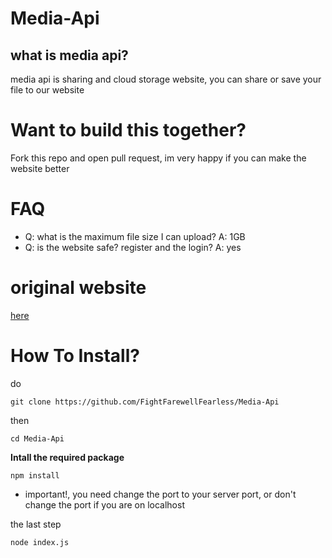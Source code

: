 # Media-Api
## what is media api?
media api is sharing and cloud storage website, you can share or save your file to our website

# Want to build this together?
Fork this repo and open pull request, im very happy if you can make the website better

# FAQ
* Q: what is the maximum file size I can upload?
A: 1GB
* Q: is the website safe? register and the login?
A: yes

# original website
[here](https://mediaapi.uk.to)

# How To Install?
do
```
git clone https://github.com/FightFarewellFearless/Media-Api
```
then 
```
cd Media-Api
```
**Intall the required package**
```
npm install
```
* important!, you need change the port to your server port, or don't change the port if you are on localhost

the last step
```
node index.js
```
